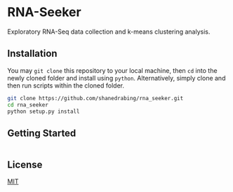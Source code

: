 # RNA-Seeker

Exploratory RNA-Seq data collection and k-means clustering analysis.

## Installation

You may `git clone` this repository to your local machine, then `cd` into the
newly cloned folder and install using `python`. Alternatively, simply clone and
then run scripts within the cloned folder.

```bash
git clone https://github.com/shanedrabing/rna_seeker.git
cd rna_seeker
python setup.py install
```

## Getting Started

```python

```

## License

[MIT](https://choosealicense.com/licenses/mit/)

